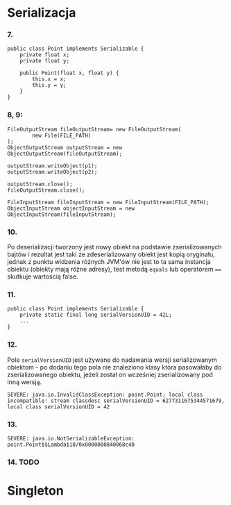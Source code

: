 # Serializacja
### 7.
```
public class Point implements Serializable {
    private float x;
    private float y;

    public Point(float x, float y) {
        this.x = x;
        this.y = y;
    }
}
```
### 8, 9:
```
FileOutputStream fileOutputStream= new FileOutputStream(
        new File(FILE_PATH)
);
ObjectOutputStream outputStream = new ObjectOutputStream(fileOutputStream);

outputStream.writeObject(p1);
outputStream.writeObject(p2);

outputStream.close();
fileOutputStream.close();

FileInputStream fileInputStream = new FileInputStream(FILE_PATH);
ObjectInputStream objectInputStream = new ObjectInputStream(fileInputStream);
```
### 10.
Po deserializacji tworzony jest nowy obiekt na podstawie zserializowanych bajtów i
rezultat jest taki że zdeserializowany obiekt jest kopią oryginału, jednak z punktu widzenia różnych JVM'ów
nie jest to ta sama instancja obiektu (obiekty mają różne adresy), test metodą `equals` lub operatorem `==` skutkuje wartością false.
### 11.
```
public class Point implements Serializable {
    private static final long serialVersionUID = 42L;
    ...
}

```
### 12.
Pole `serialVersionUID` jest używane do nadawania wersji serializowanym obiektom - po dodaniu tego pola nie znaleziono klasy
która pasowałaby do zserializowanego obiektu, jeżeli został on wcześniej zserializowany pod inną wersją.
```
SEVERE: java.io.InvalidClassException: point.Point; local class incompatible: stream classdesc serialVersionUID = 6277311675344571679, local class serialVersionUID = 42
```
### 13.
```
SEVERE: java.io.NotSerializableException: point.Point$$Lambda$18/0x0000000840068c40
```
### 14. TODO

# Singleton